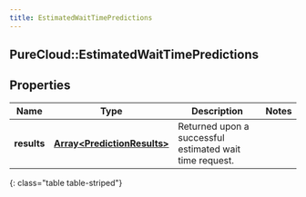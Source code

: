 ```yaml
---
title: EstimatedWaitTimePredictions
---
```

## PureCloud::EstimatedWaitTimePredictions

## Properties

|Name | Type | Description | Notes|
|------------ | ------------- | ------------- | -------------|
| **results** | [**Array&lt;PredictionResults&gt;**](PredictionResults.html) | Returned upon a successful estimated wait time request. | |
{: class="table table-striped"}



